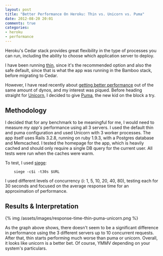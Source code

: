 ```yaml
---
layout: post
title: "Better Performance On Heroku: Thin vs. Unicorn vs. Puma"
date: 2012-08-20 20:01
comments: true
categories: 
- heroku
- performance
---
```


Heroku's Cedar stack provides great flexibility in the type of processes you can run, including the 
ability to choose which application server to deploy.

I have been running [thin][5], since it's the recommended option and also the safe default, since that is 
what the app was running in the Bamboo stack, before migrating to Cedar. 

However, I have read recently about [getting better performance][1] out of the same amount of dynos, and my 
interest was piqued. Before heading straight for [Unicorn][3], I decided to give [Puma][2], the new kid on the block a try.

<!-- more -->

## Methodology

I decided that for any benchmark to be meaningful for me, I would need to measure *my app's* performance using all 3 servers. I used the default thin and puma configuration and used Unicorn with 3 worker processes. 
The app itself uses Rails 3.2.8, running on ruby 1.9.3, with a Postgres database and Memcached. I tested the homepage for the app, which is heavily cached and should only require a single DB query for the current user. All tests were run when the caches were warm. 

To test, I used [siege][4]:

```
	siege -c$i -t30s $URL
```

I used different levels of concurrency (i: 1, 5, 10, 20, 40, 80), testing each for 30 seconds and focused on the average response time for an approximation of performance.

## Results & Interpretation

{% img /assets/images/response-time-thin-puma-unicorn.png %}

As the graph above shows, there doesn't seem to be a significant difference in performance using the 3 different servers up to 10 concurrent requests. After that, thin starts performing much worse than puma or unicorn. Overall, it looks like unicorn is a better bet. Of course, YMMV depending on your system's particulars. 


[1]: http://michaelvanrooijen.com/articles/2011/06/01-more-concurrency-on-a-single-heroku-dyno-with-the-new-celadon-cedar-stack/
[2]: http://puma.io/
[3]: http://unicorn.bogomips.org/
[4]: http://www.joedog.org/siege-home/
[5]: http://code.macournoyer.com/thin/